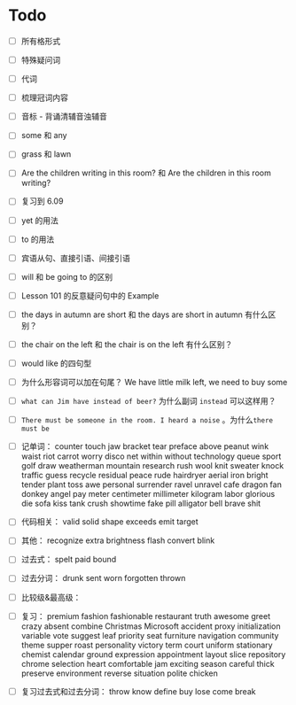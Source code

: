 # Todo

- [ ] 所有格形式

- [ ] 特殊疑问词

- [ ] 代词

- [ ] 梳理冠词内容

- [ ] 音标 - 背诵清辅音浊辅音

- [ ] some 和 any

- [ ] grass 和 lawn

- [ ] Are the children writing in this room? 和 Are the children in this room writing?

- [ ] 复习到 6.09

- [ ] yet 的用法

- [ ] to 的用法

- [ ] 宾语从句、直接引语、间接引语

- [ ] will 和 be going to 的区别

- [ ] Lesson 101 的反意疑问句中的 Example

- [ ] the days in autumn are short 和 the days are short in autumn 有什么区别？

- [ ] the chair on the left 和 the chair is on the left 有什么区别？

- [ ] would like 的四句型

- [ ] 为什么形容词可以加在句尾？ We have little milk left, we need to buy some

- [ ] `what can Jim have instead of beer?` 为什么副词 `instead` 可以这样用？

- [ ] `There must be someone in the room. I heard a noise` 。为什么`there must be`

- [ ] 记单词： counter touch jaw bracket tear preface above peanut wink waist riot carrot worry disco net within without technology queue sport golf draw weatherman mountain research rush wool knit sweater knock traffic guess recycle residual peace rude hairdryer aerial iron bright tender plant toss awe personal surrender ravel unravel cafe dragon fan donkey angel pay meter centimeter millimeter kilogram labor glorious die sofa kiss tank crush showtime fake pill alligator bell brave shit

- [ ] 代码相关： valid solid shape exceeds emit target

- [ ] 其他： recognize extra brightness flash convert blink

- [ ] 过去式： spelt paid bound

- [ ] 过去分词： drunk sent worn forgotten thrown

- [ ] 比较级&最高级：

- [ ] 复习： premium fashion fashionable restaurant truth awesome greet crazy absent combine Christmas Microsoft accident proxy initialization variable vote suggest leaf priority seat furniture navigation community theme supper roast personality victory term court uniform stationary chemist calendar ground expression appointment layout slice repository chrome selection heart comfortable jam exciting season careful thick preserve environment reverse situation polite chicken

- [ ] 复习过去式和过去分词： throw know define buy lose come break
